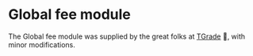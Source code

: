 # Global fee module

The Global fee module was supplied by the great folks at [TGrade](https://github.com/confio/tgrade) 👋, with minor modifications.
